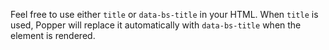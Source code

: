 Feel free to use either `title` or `data-bs-title` in your HTML. When `title` is used, Popper will replace it
automatically with `data-bs-title` when the element is rendered.
